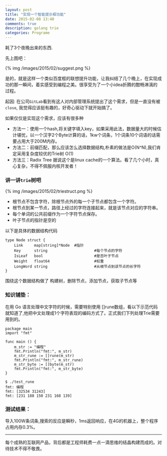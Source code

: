 ```yaml
---
layout: post
title: "实现一个智能提示框功能"
date: 2015-02-08 13:40
comments: true
description: golang trie
categories: Programe
---
```


耗了3个夜晚出来的东西.

先上图吧：

{% img /images/2015/02/suggest.png %}

是的，就是这样一个类似百度框的联想提升功能，让我纠结了几个晚上，在实现成功的那一瞬间，着实感受到编程之美。很享受为了一个小idea折腾的酣畅淋漓的过程。

起因: 在公司`GitLab`看到有这人对内部管理系统提出了这个需求，但是一直没有被`close`, 我觉得应该挺有趣的，好奇心驱动下就开始搞了。

如果仅仅是实现这个需求，应该有很多种

* 方法一：使用一个hash,将关键字填入key，如果采用此法，数据量大的时候估计堪忧，以一个汉字2个Byte计算的话，1kw个词条，1个词条10个词语的话需要占用大于200M内存。
* 方法二：前缀匹配，那么应该怎么选择数据结构,朴素的做法是O(N^N),我们肯定采用复杂度较优的Trie树  O(1)
* 方法三：Radix Tree 据说这个是linux cache的一个算法。看了几个小时，真心复杂，不得不佩服内核开发者！


### 讲一讲`trie`树吧

{% img /images/2015/02/triestruct.png %}

* 根节点不包含字符，除根节点外的每一个子节点都包含一个字符。
* 根节点到某一节点，路径上经过的字符连接起来，就是该节点对应的字符串。
* 每个单词的公共前缀作为一个字符节点保存。
* 叶子节点的指针是空的

以下是具体的数据结构代码

```
type Node struct {
    Link     map[string]*Node  #指针
    Key      string                     #每个节点的字符
    IsLeaf   bool                       #是否叶子节点 
    Weight   float64                    #权重
    LongWord string                     #从根节点到该节点的长字符
}
```

围绕这个数据结构做了
构建树，删除节点，添加节点，获取子节点等

### 知识铺垫：
在用 Go 语言处理中文字符的时候，需要特别使用 []rune数组，看以下示范代码就知道了,他把中文处理成1个字符表现的编码方式了。正式我们下列处理Trie需要用到的。

```
package main
import "fmt"

func main () {
    m_str := "编程"
    fmt.Println("fmt:", m_str)
    m_str_rune := []rune(m_str)
    fmt.Println("fmt:", m_str_rune)
    m_str_byte := []byte(m_str)
    fmt.Println("fmt:", m_str_byte)
}

$ ./test_rune
fmt: 编程
fmt: [32534 31243]
fmt: [231 188 150 231 168 139]
```

### 测试结果：
导入100W条词条,搜索的反应是瞬秒，1ms返回响应，在4G的机器上，整个程序占用内存0.3%。

---


每个成熟的互联网产品，背后都是工程师耗费一点一滴思维的结晶构建而成的。对待技术不得不敬畏。

